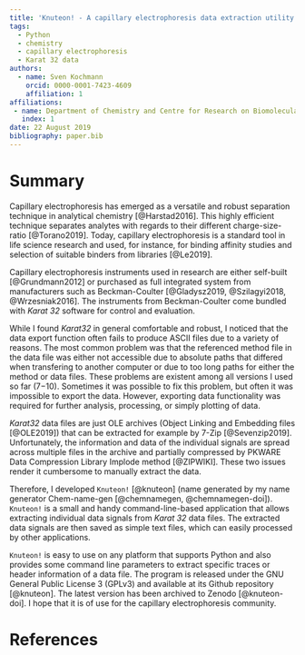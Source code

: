 ```yaml
---
title: 'Knuteon! - A capillary electrophoresis data extraction utility for Karat32 data files'
tags:
  - Python
  - chemistry
  - capillary electrophoresis
  - Karat 32 data
authors:
  - name: Sven Kochmann
    orcid: 0000-0001-7423-4609
    affiliation: 1
affiliations:
 - name: Department of Chemistry and Centre for Research on Biomolecular Interactions, York University, Toronto, Ontario M3J 1P3, Canada
   index: 1
date: 22 August 2019
bibliography: paper.bib
---
```


# Summary

Capillary electrophoresis has emerged as a versatile and robust separation 
technique in analytical chemistry [@Harstad2016]. This highly efficient 
technique separates analytes with regards to their different 
charge-size-ratio [@Torano2019]. Today, capillary electrophoresis is a 
standard tool in life science research and used, for instance, for 
binding affinity studies and selection of suitable binders 
from libraries [@Le2019].

Capillary electrophoresis instruments used in research are either self-built 
[@Grundmann2012] or purchased as full integrated system from manufacturers 
such as Beckman-Coulter [@Gladysz2019, @Szilagyi2018, @Wrzesniak2016]. The
instruments from Beckman-Coulter come bundled with *Karat&nbsp;32* software 
for control and evaluation.

While I found *Karat32* in general comfortable and robust, I noticed 
that the data export function often fails to produce ASCII files due to a
variety of reasons. The most common problem was that the referenced method
file in the data file was either not accessible due to absolute paths that 
differed when transfering to another computer or due to too long paths for 
either the method or data files. These problems are existent among all 
versions I used so far (7−10). Sometimes it was possible to fix this problem, 
but often it was impossible to export the data. However, exporting data 
functionality was required for further analysis, processing, or simply 
plotting of data. 

*Karat32* data files are just OLE archives (Object Linking and Embedding 
files [@OLE2019]) that can be extracted for example by 7-Zip [@Sevenzip2019]. 
Unfortunately, the information and data of the individual signals are spread 
across multiple files in the archive and partially compressed by PKWARE
Data Compression Library Implode method [@ZIPWIKI]. These two issues render it 
cumbersome to manually extract the data.

Therefore, I developed ``Knuteon!`` [@knuteon] (name generated by my name generator
Chem-name-gen [@chemnamegen, @chemnamegen-doi]). ``Knuteon!`` is a small and handy 
command-line-based application that allows extracting individual data signals from
*Karat&nbsp;32* data files. The extracted data signals are then saved as simple 
text files, which can easily processed by other applications.

``Knuteon!`` is easy to use on any platform that supports Python and also provides
some command line parameters to extract specific traces or header information of a
data file. The program is released under the GNU General Public License 3 (GPLv3) 
and available at its Github repository [@knuteon]. The latest version has been 
archived to Zenodo [@knuteon-doi]. I hope that it is of use for the capillary 
electrophoresis community.


# References
